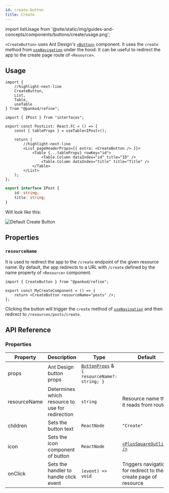 ```yaml
---
id: create-button
title: Create
---
```


import listUsage from '@site/static/img/guides-and-concepts/components/buttons/create/usage.png';

`<CreateButton>` uses Ant Design's [`<Button>`](https://ant.design/components/button/) component. It uses the `create` method from [`useNavigation`](/api-references/hooks/navigation/useNavigation.md) under the hood. It can be useful to redirect the app to the create page route of `<Resource>`.

## Usage

```tsx
import { 
    //highlight-next-line
    CreateButton,
    List,
    Table,
    useTable
} from "@pankod/refine";

import { IPost } from "interfaces";

export const PostList: React.FC = () => {
    const { tableProps } = useTable<IPost>();

    return (
        //highlight-next-line
        <List pageHeaderProps={{ extra: <CreateButton /> }}>
            <Table {...tableProps} rowKey="id">
                <Table.Column dataIndex="id" title="ID" />
                <Table.Column dataIndex="title" title="Title" />
            </Table>
        </List>
    );
};
```

```ts
export interface IPost {
    id: string;
    title: string;
}
```

Will look like this:

<div>
    <img src={listUsage} alt="Default Create Button" />
</div>

## Properties

### `resourceName`

It is used to redirect the app to the `/create` endpoint of the given resource name. By default, the app redirects to a URL with `/create` defined by the name property of `<Resource>` component.

```tsx
import { CreateButton } from "@pankod/refine";

export const MyCreateComponent = () => {
    return <CreateButton resourceName="posts" />;
};
```

Clicking the button will trigger the `create` method of [`useNavigation`](/api-references/hooks/navigation/useNavigation.md) and then redirect to `/resources/posts/create`.

## API Reference

### Properties

| Property     | Description                                   | Type                                                                                      | Default                                                         |
| ------------ | --------------------------------------------- | ----------------------------------------------------------------------------------------- | --------------------------------------------------------------- |
| props        | Ant Design button props                      | [`ButtonProps`](https://ant.design/components/button/#API) & `{ resourceName?: string; }` |                                                                 |
| resourceName | Determines which resource to use for redirection | `string`                                                                                  | Resource name that it reads from route                          |
| children     | Sets the button text                           | `ReactNode`                                                                               | `"Create"`                                                      |
| icon         | Sets the icon component of button              | `ReactNode`                                                                               | [`<PlusSquareOutlined />`](https://ant.design/components/icon/) |
| onClick      | Sets the handler to handle click event         | `(event) => void`                                                                         | Triggers navigation for redirect to the create page of resource |
